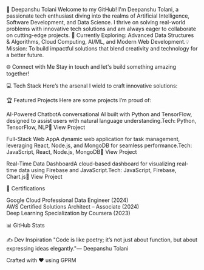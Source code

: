 🚀 Deepanshu Tolani
Welcome to my GitHub! I'm Deepanshu Tolani, a passionate tech enthusiast diving into the realms of Artificial Intelligence, Software Development, and Data Science. I thrive on solving real-world problems with innovative tech solutions and am always eager to collaborate on cutting-edge projects.
🌟 Currently Exploring: Advanced Data Structures & Algorithms, Cloud Computing, AI/ML, and Modern Web Development.💡 Mission: To build impactful solutions that blend creativity and technology for a better future.

🌐 Connect with Me
Stay in touch and let's build something amazing together!


💻 Tech Stack
Here’s the arsenal I wield to craft innovative solutions:
          

🏆 Featured Projects
Here are some projects I’m proud of:

AI-Powered ChatbotA conversational AI built with Python and TensorFlow, designed to assist users with natural language understanding.Tech: Python, TensorFlow, NLP🔗 View Project

Full-Stack Web AppA dynamic web application for task management, leveraging React, Node.js, and MongoDB for seamless performance.Tech: JavaScript, React, Node.js, MongoDB🔗 View Project

Real-Time Data DashboardA cloud-based dashboard for visualizing real-time data using Firebase and JavaScript.Tech: JavaScript, Firebase, Chart.js🔗 View Project



📜 Certifications

Google Cloud Professional Data Engineer (2024)  
AWS Certified Solutions Architect – Associate (2024)  
Deep Learning Specialization by Coursera (2023)


📊 GitHub Stats


✍️ Dev Inspiration
"Code is like poetry; it’s not just about function, but about expressing ideas elegantly."— Deepanshu Tolani


Crafted with ❤️ using GPRM
